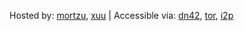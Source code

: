 Hosted by: [mortzu](mailto:me@mortzu.de), [xuu](mailto:xuu@sour.is) | Accessible via: [dn42](http://internal.dn42), [tor](http://jsptropkiix3ki5u.onion), [i2p](http://beb6v2i4jevo72vvnx6segsk4zv3pu3prbwcfuta3bzrcv7boy2q.b32.i2p/)